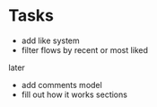 # Tasks

- add like system
- filter flows by recent or most liked

later

- add comments model
- fill out how it works sections
